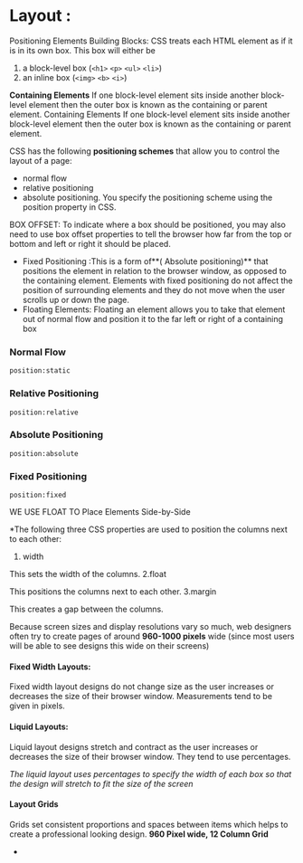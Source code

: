 # Layout :
Positioning Elements
Building Blocks:
CSS treats each HTML element as if it is in its
own box. This box will either be
1. a block-level box (`<h1>` `<p>` `<ul>` `<li>`)
2. an inline box (`<img>` `<b>` `<i>`)

**Containing Elements**
If one block-level element sits inside another
block-level element then the outer box is
known as the containing or parent element.
Containing Elements
If one block-level element sits inside another
block-level element then the outer box is
known as the containing or parent element.


CSS has the following **positioning schemes** that allow you to control
the layout of a page: 
* normal flow
* relative positioning 
* absolute positioning. 
You specify the positioning scheme using the position
property in CSS.

BOX OFFSET:
To indicate where a box should be positioned, you may also need to use
box offset properties to tell the browser how far from the top or bottom
and left or right it should be placed.

* Fixed Positioning :This is a form of**( Absolute
positioning)** that positions
the element in relation to the
browser window, as opposed
to the containing element.
Elements with fixed positioning
do not affect the position of
surrounding elements and they
do not move when the user
scrolls up or down the page.
* Floating Elements: Floating an element allows
you to take that element out
of normal flow and position
it to the far left or right of a
containing box



### Normal Flow

`position:static`

### Relative Positioning
`position:relative`


### Absolute Positioning

`position:absolute`

### Fixed Positioning

`position:fixed`

WE USE FLOAT TO Place Elements Side-by-Side

 *The following three CSS
properties are used to position
the columns next to each other:
1. width

This sets the width of the
columns.
2.float

This positions the columns next
to each other.
3.margin

This creates a gap between the
columns.

Because screen sizes and display resolutions vary so much, web
designers often try to create pages of around **960-1000 pixels** wide
(since most users will be able to see designs this wide on their screens)

#### Fixed Width Layouts:
Fixed width layout
designs do not
change size as the
user increases
or decreases
the size of their
browser window.
Measurements tend
to be given in pixels.

#### Liquid Layouts:
Liquid layout designs
stretch and contract
as the user increases
or decreases the
size of their browser
window. They tend to
use percentages.

*The liquid layout uses
percentages to specify the width
of each box so that the design
will stretch to fit the size of the
screen*

#### Layout Grids
Grids set consistent proportions
and spaces between items which
helps to create a professional
looking design.
**960 Pixel wide, 12 Column Grid**































*

















































